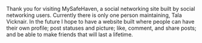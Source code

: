 <p> Thank you for visiting MySafeHaven, a social networking site built by social networking users. Currently there is only one person maintaining, Tala Vicknair. In the future I hope to have a website built where people can have their own profile; post statuses and picture; like, comment, and share posts; and be able to make friends that will last a lifetime. </p>
